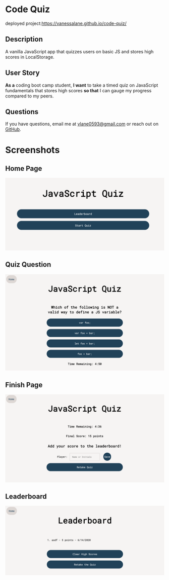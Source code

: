 # Code Quiz
deployed project:https://vanessalane.github.io/code-quiz/

## Description
A vanilla JavaScript app that quizzes users on basic JS and stores high scores in LocalStorage.

## User Story
**As a** coding boot camp student, **I want** to take a timed quiz on JavaScript fundamentals that stores high scores **so that** I can gauge my progress compared to my peers.

## Questions
If you have questions, email me at [vlane0593@gmail.com](mailto:vlane0593@gmail.com) or reach out on [GitHub](https://www.github.com/vanessalane).

# Screenshots
## Home Page
![HomePage](assets/img/quizScreenshot4.png)

## Quiz Question
![QuizQuestion](assets/img/quizScreenshot3.png)

## Finish Page
![FinishPage](assets/img/quizScreenshot1.png)

## Leaderboard
![Leaderboard](assets/img/quizScreenshot2.png)


